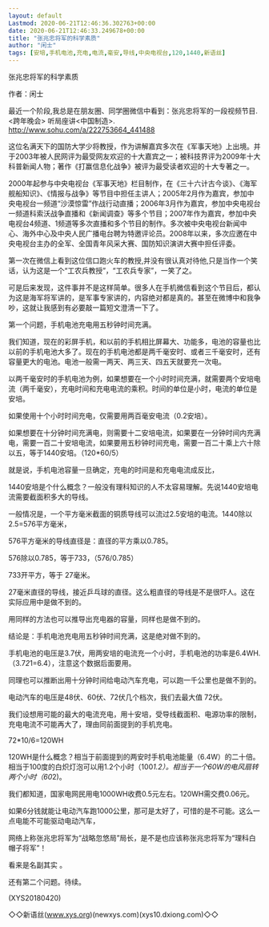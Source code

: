 ```yaml
---
layout: default
Lastmod: 2020-06-21T12:46:36.302763+00:00
date: 2020-06-21T12:46:33.249678+00:00
title: "张兆忠将军的科学素质"
author: "闲士"
tags: [安培,手机电池,充电,电流,毫安,导线,中央电视台,120,1440,新语丝]
---
```


张兆忠将军的科学素质

作者：闲士

最近一个阶段,我总是在朋友圈、同学圈微信中看到：张兆忠将军的一段视频节目.<跨年晚会> 听局座讲<中国制造>.　　http://www.sohu.com/a/222753664_441488

这位名满天下的国防大学少将教授，作为讲解嘉宾多次在《军事天地》上出境。并于2003年被人民网评为最受网友欢迎的十大嘉宾之一；被科技界评为2009年十大科普新闻人物；著作《打赢信息化战争》被评为最受读者欢迎的十大专著之一。

2000年起参与中央电视台《军事天地》栏目制作，在《三十六计古今谈》、《海军舰船知识》、《情报与战争》等节目中担任主讲人；2005年2月作为嘉宾，参加中央电视台一频道“沙漠惊雷”作战行动直播；2006年3月作为嘉宾，参加中央电视台一频道科索沃战争直播和《新闻调查》等多个节目；2007年作为嘉宾，参加中央电视台4频道、1频道等多次直播和多个节目的制作。多次被中央电视台新闻中心、海外中心及中央人民广播电台聘为特邀评论员。2008年以来，多次应邀在中央电视台主办的全军、全国青年风采大赛、国防知识演讲大赛中担任评委。

第一次在微信上看到这位信口跑火车的教授,并没有很认真对待他,只是当作一个笑话，认为这是一个“工农兵教授”，“工农兵专家”，一笑了之。

可是后来发现，这件事并不是这样简单。很多人在手机微信看到这个节目后，都认为这是海军将军讲的，是军事专家讲的，内容绝对都是真的。甚至在微博中和我争吵，这就让我感到有必要敲一篇短文澄清一下了。

第一个问题，手机电池充电用五秒钟时间充满。

我们知道，现在的彩屏手机，和以前的手机相比屏幕大、功能多，电池的容量也比以前的手机电池大多了。现在的手机电池都是两千毫安时、或者三千毫安时，还有容量更大的电池。电池一般需一两天、两三天、四五天就要充一次电。

以两千毫安时的手机电池为例，如果想要在一个小时时间充满，就需要两个安培电流（两千毫安），充电时间和充电电流的乘积。时间的单位是小时，电流的单位是安培。

如果使用十个小时时间充电，仅需要用两百毫安电流（0.2安培）。

如果想要在十分钟时间充满电，则需要十二安培电流，如果要在一分钟时间内充满电，需要一百二十安培电流，如果要用五秒钟时间充电，需要一百二十乘上六十除以五，等于1440安培。（120*60/5）

就是说，手机电池容量一旦确定，充电的时间是和充电电流成反比，

1440安培是个什么概念？一般没有理科知识的人不太容易理解。先说1440安培电流需要截面积多大的导线。

一般情况是，一个平方毫米截面的铜质导线可以流过2.5安培的电流。1440除以2.5=576平方毫米，

576平方毫米的导线直径是：直径的平方乘以0.785。

576除以0.785，等于733，（576/0.785）

733开平方，等于 27毫米。

27毫米直径的导线，接近乒乓球的直径。这么粗直径的导线是不是很吓人。这在实际应用中是做不到的。

用同样的方法也可以推导出充电器的容量，同样也是做不到的。

结论是：手机电池充电用五秒钟时间充满，这是绝对做不到的。

手机电池的电压是3.7伏，用两安培的电流充一个小时，手机电池的功率是6.4WH.（3.7*2*1=6.4），注意这个数据后面要用。

同理也可以推断出用十分钟时间给电动汽车充电，可以跑一千公里也是做不到的。

电动汽车的电压是48伏、60伏、72伏几个档次，我们去最大值 72伏。

我们设想用可能的最大的电流充电，用十安培，受导线截面积、电源功率的限制，充电电流不可能再大了，理由同前面提到的手机充电。

72*10/6=120WH

120WH是什么概念？相当于前面提到的两安时手机电池能量（6.4W）的二十倍。相当于100度的白炽灯泡可以用1.2个小时（100*1.2）。相当于一个60W的电风扇转两个小时（60*2)。

我们都知道，国家电网民用电1000WH收费0.5元左右。120WH需交费0.06元。

如果6分钱就能让电动汽车跑1000公里，那可是太好了，可惜的是不可能。这么一点电能不可能驱动电动汽车，

网络上称张兆忠将军为“战略忽悠局”局长，是不是也应该称张兆忠将军为“理科白帽子将军”！

看来是名副其实 。

还有第二个问题。待续。

(XYS20180420)

◇◇新语丝(www.xys.org)(newxys.com)(xys10.dxiong.com)◇◇

